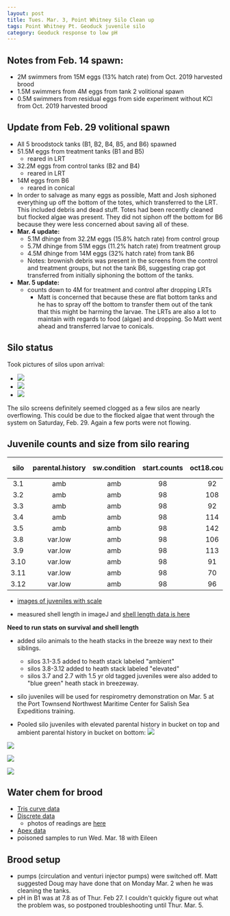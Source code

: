 ```yaml
---
layout: post
title: Tues. Mar. 3, Point Whitney Silo Clean up
tags: Point Whitney Pt. Geoduck juvenile silo 
category: Geoduck response to low pH 
---
```


## Notes from Feb. 14 spawn:
- 2M swimmers from 15M eggs (13% hatch rate) from Oct. 2019 harvested brood
- 1.5M swimmers from 4M eggs from tank 2 volitional spawn
- 0.5M swimmers from residual eggs from side experiment without KCl from Oct. 2019 harvested brood

## Update from Feb. 29 volitional spawn
- All 5 broodstock tanks (B1, B2, B4, B5, and B6) spawned
- 51.5M eggs from treatment tanks (B1 and B5)
	- reared in LRT
- 32.2M eggs from control tanks (B2 and B4)
	- reared in LRT 
- 14M eggs from B6
	- reared in conical
- In order to salvage as many eggs as possible, Matt and Josh siphoned everything up off the bottom of the totes, which transferred to the LRT. This included debris and dead stuff. Totes had been recently cleaned but flocked algae was present. They did not siphon off the bottom for B6 because they were less concerned about saving all of these.
- **Mar. 4 update:**
	- 5.1M dhinge from 32.2M eggs (15.8% hatch rate) from control group
	- 5.7M dhinge from 51M eggs (11.2% hatch rate) from treatment group
	- 4.5M dhinge from 14M eggs (32% hatch rate) from tank B6
	- Notes: brownish debris was present in the screens from the control and treatment groups, but not the tank B6, suggesting crap got transferred from initially siphoning the bottom of the tanks.
- **Mar. 5 update:**
	- counts down to 4M for treatment and control after dropping LRTs
		- Matt is concerned that because these are flat bottom tanks and he has to spray off the bottom to transfer them out of the tank that this might be harming the larvae. The LRTs are also a lot to maintain with regards to food (algae) and dropping. So Matt went ahead and transferred larvae to conicals. 

## Silo status
Took pictures of silos upon arrival:

- [![](https://drive.google.com/uc?export=view&id=14OeL0GWrtY5rtmhZFhht7SpuFhoOm7Kc)](https://drive.google.com/file/d/14OeL0GWrtY5rtmhZFhht7SpuFhoOm7Kc/view?usp=sharing)
- [![](https://drive.google.com/uc?export=view&id=1HEwPxw0J5-iZcpzn4Jr0Ld57lD5TPk4Q)](https://drive.google.com/file/d/1HEwPxw0J5-iZcpzn4Jr0Ld57lD5TPk4Q/view?usp=sharing)
- [![](https://drive.google.com/uc?export=view&id=12fQchvU3_NzVehHrfujOmpW-7D2_QqN0)](https://drive.google.com/file/d/12fQchvU3_NzVehHrfujOmpW-7D2_QqN0/view?usp=sharing)

The silo screens definitely seemed clogged as a few silos are nearly overflowing. This could be due to the flocked algae that went through the system on Saturday, Feb. 29. Again a few ports were not flowing.

## Juvenile counts and size from silo rearing
**silo**|**parental.history**|**sw.condition**|**start.counts**|**oct18.counts**|**mar3.counts**|**perc.survival.oct-mar**
:-----:|:-----:|:-----:|:-----:|:-----:|:-----:|:-----:
3.1|amb|amb|98|92|16|17.39130435
3.2|amb|amb|98|108|14|13.00309598
3.3|amb|amb|98|92|6|6.52173913
3.4|amb|amb|98|114|6|5.278592375
3.5|amb|amb|98|142|3|2.117647059
3.8|var.low|amb|98|106|10|9.433962264
3.9|var.low|amb|98|113|9|7.941176471
3.10|var.low|amb|98|91|8|8.759124088
3.11|var.low|amb|98|70|6|8.530805687
3.12|var.low|amb|98|96|3|3.135888502

- [images of juveniles with scale](https://drive.google.com/open?id=1QDuQOvAAcKffxgvTg5hAjAkpFh90N2MF)

- measured shell length in imageJ and [shell length data is here](https://github.com/shellywanamaker/P_generosa/blob/master/amb_v_varlowpH_juvis/analyses/20200303_ShellLength/20200303_ShellLength.xlsx)

**Need to run stats on survival and shell length**

- added silo animals to the heath stacks in the breeze way next to their siblings.
	- silos 3.1-3.5 added to heath stack labeled "ambient"
	- silos 3.8-3.12 added to heath stack labeled "elevated"
	- silos 3.7 and 2.7 with 1.5 yr old tagged juveniles were also added to "blue green" heath stack in breezeway. 

- silo juveniles will be used for respirometry demonstration on Mar. 5 at the Port Townsend Northwest Maritime Center for Salish Sea Expeditions training.

- Pooled silo juveniles with elevated parental history in bucket on top and ambient parental history in bucket on bottom:
[![](https://drive.google.com/uc?export=view&id=1BxYjJAtYAmD5CLzEJdPpU8uQy_LgL2V3)](https://drive.google.com/file/d/1BxYjJAtYAmD5CLzEJdPpU8uQy_LgL2V3/view?usp=sharing)

[![](https://drive.google.com/uc?export=view&id=18WwCtEPZrjgXx0Do5CIVXCLcepND1qJW)](https://drive.google.com/file/d/18WwCtEPZrjgXx0Do5CIVXCLcepND1qJW/view?usp=sharing)

[![](https://drive.google.com/uc?export=view&id=1otrqtuqGMSGQ7FJpw1O3lemS9f8n6637)](https://drive.google.com/file/d/1otrqtuqGMSGQ7FJpw1O3lemS9f8n6637/view?usp=sharing)

[![](https://drive.google.com/uc?export=view&id=1PoM10LCwXRMHWz1HkyXSJYvrviAjqwtw)](https://drive.google.com/file/d/1PoM10LCwXRMHWz1HkyXSJYvrviAjqwtw/view?usp=sharing)


## Water chem for brood
- [Tris curve data](https://github.com/shellywanamaker/P_generosa/blob/master/Water_Chemistry/Data/Titrator/TrisCalibration.xlsx)
- [Discrete data](https://github.com/shellywanamaker/P_generosa/blob/master/Water_Chemistry/data/Titrator/Daily_Temp_pH_Sal.csv)
	- photos of readings are [here](https://drive.google.com/open?id=1U5GXm67WybCju30Tb7Vt-TIvav3sGbUY)
- [Apex data](https://github.com/shellywanamaker/P_generosa/tree/master/Water_Chemistry/Data/Apex)
- poisoned samples to run Wed. Mar. 18 with Eileen  


## Brood setup
- pumps (circulation and venturi injector pumps) were switched off. Matt suggested Doug may have done that on Monday Mar. 2 when he was cleaning the tanks. 
- pH in B1 was at 7.8 as of Thur. Feb 27. I couldn't quickly figure out what the problem was, so postponed troubleshooting until Thur. Mar. 5. 


